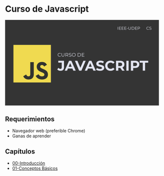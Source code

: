 # Curso de Javascript

![Curso de Javascript - IEEE UDEP LIMA](./banner-curso-js.jpg)

## Requerimientos
- Navegador web (preferible Chrome)
- Ganas de aprender

## Capítulos

* [00-Introducción](https://github.com/IEEE-UDEP-Sede-Lima/Curso-de-Javascript/blob/master/00-Introducci%C3%B3n/00-introducci%C3%B3n.md)
* [01-Conceptos Básicos](https://github.com/IEEE-UDEP-Sede-Lima/Curso-de-Javascript/blob/master/01-Conceptos%20B%C3%A1sicos/01-conceptos-basicos.md)